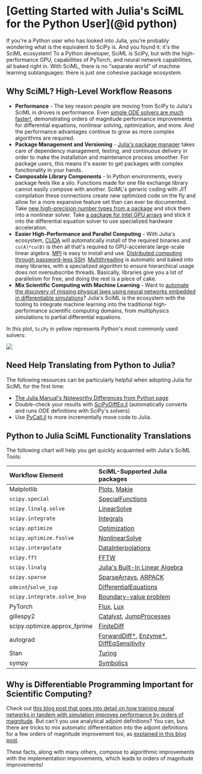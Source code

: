 # [Getting Started with Julia's SciML for the Python User](@id python)

If you're a Python user who has looked into Julia, you're probably wondering what is the
equivalent to SciPy is. And you found it: it's the SciML ecosystem! To a Python developer,
SciML is SciPy, but with the high-performance GPU, capabilities of PyTorch, and
neural network capabilities, all baked right in. With SciML, there is no “separate world”
of machine learning sublanguages: there is just one cohesive package ecosystem.

## Why SciML? High-Level Workflow Reasons

  - **Performance** - The key reason people are moving from SciPy to Julia's SciML in droves
    is performance. Even [simple ODE solvers are much faster!](https://benchmarks.sciml.ai/stable/MultiLanguage/ode_wrapper_packages/),
    demonstrating orders of magnitude performance improvements for differential equations,
    nonlinear solving, optimization, and more. And the performance advantages continue to
    grow as more complex algorithms are required.
  - **Package Management and Versioning** - [Julia's package manager](https://github.com/JuliaLang/Pkg.jl)
    takes care of dependency management, testing, and continuous delivery in order to make
    the installation and maintenance process smoother. For package users, this means it's
    easier to get packages with complex functionality in your hands.
  - **Composable Library Components** - In Python environments, every package feels like
    a silo. Functions made for one file exchange library cannot easily compose with another.
    SciML's generic coding with JIT compilation these connections create new optimized code on
    the fly and allow for a more expansive feature set than can ever be documented. Take
    [new high-precision number types from a package](https://github.com/JuliaArbTypes/ArbFloats.jl)
    and stick them into a nonlinear solver. Take
    [a package for Intel GPU arrays](https://github.com/JuliaGPU/oneAPI.jl) and stick it into
    the differential equation solver to use specialized hardware acceleration.
  - **Easier High-Performance and Parallel Computing** - With Julia's ecosystem,
    [CUDA](https://github.com/JuliaGPU/CUDA.jl) will automatically install of the required
    binaries and `cu(A)*cu(B)` is then all that's required to GPU-accelerate large-scale
    linear algebra. [MPI](https://github.com/JuliaParallel/MPI.jl) is easy to install and
    use. [Distributed computing through password-less SSH](https://docs.julialang.org/en/v1/manual/distributed-computing/). [Multithreading](https://docs.julialang.org/en/v1/manual/multi-threading/)
    is automatic and baked into many libraries, with a specialized algorithm to ensure
    hierarchical usage does not oversubscribe threads. Basically, libraries give you a lot
    of parallelism for free, and doing the rest is a piece of cake.
  - **Mix Scientific Computing with Machine Learning** - Want to [automate the discovery
    of missing physical laws using neural networks embedded in differentiable simulations](https://arxiv.org/abs/2001.04385)? Julia's SciML is the ecosystem with the tooling to integrate machine
    learning into the traditional high-performance scientific computing domains, from
    multiphysics simulations to partial differential equations.

In this plot, `SciPy` in yellow represents Python's most commonly used solvers:

![](https://user-images.githubusercontent.com/1814174/195836404-ea69730e-69a4-4bf0-8d12-f57d5b8fce21.PNG)

## Need Help Translating from Python to Julia?

The following resources can be particularly helpful when adopting Julia for SciML for the
first time:

  - [The Julia Manual's Noteworthy Differences from Python page](https://docs.julialang.org/en/v1/manual/noteworthy-differences/#Noteworthy-differences-from-Python)
  - Double-check your results with [SciPyDiffEq.jl](https://github.com/SciML/SciPyDiffEq.jl)
    (automatically converts and runs ODE definitions with SciPy's solvers)
  - Use [PyCall.jl](https://github.com/JuliaPy/PyCall.jl) to more incrementally move
    code to Julia.

## Python to Julia SciML Functionality Translations

The following chart will help you get quickly acquainted with Julia's SciML Tools:

| Workflow Element             | SciML-Supported Julia packages                                                                                                                                          |
|:---------------------------- |:----------------------------------------------------------------------------------------------------------------------------------------------------------------------- |
| Matplotlib                   | [Plots](https://docs.juliaplots.org/stable/), [Makie](https://docs.makie.org/stable/)                                                                                   |
| `scipy.special`              | [SpecialFunctions](https://github.com/JuliaMath/SpecialFunctions.jl)                                                                                                    |
| `scipy.linalg.solve`         | [LinearSolve](http://linearsolve.sciml.ai/dev/)                                                                                                                         |
| `scipy.integrate`            | [Integrals](https://integrals.sciml.ai/)                                                                                                                                |
| `scipy.optimize`             | [Optimization](https://optimization.sciml.ai/)                                                                                                                          |
| `scipy.optimize.fsolve`      | [NonlinearSolve](https://nonlinearsolve.sciml.ai/)                                                                                                                      |
| `scipy.interpolate`          | [DataInterpolations](https://github.com/PumasAI/DataInterpolations.jl)                                                                                                  |
| `scipy.fft`                  | [FFTW](https://github.com/JuliaMath/FFTW.jl)                                                                                                                            |
| `scipy.linalg`               | [Julia's Built-In Linear Algebra](https://docs.julialang.org/en/v1/stdlib/LinearAlgebra/)                                                                               |
| `scipy.sparse`               | [SparseArrays](https://docs.julialang.org/en/v1/stdlib/SparseArrays/#Sparse-Arrays), [ARPACK](https://github.com/JuliaLinearAlgebra/Arpack.jl)                          |
| `odeint`/`solve_ivp`         | [DifferentialEquations](https://diffeq.sciml.ai/latest/)                                                                                                                |
| `scipy.integrate.solve_bvp`  | [Boundary-value problem](https://diffeq.sciml.ai/latest/tutorials/bvp_example/#Boundary-Value-Problems)                                                                 |
| PyTorch                      | [Flux](https://fluxml.ai/), [Lux](http://lux.csail.mit.edu/stable/)                                                                                                     |
| gillespy2                    | [Catalyst](https://catalyst.sciml.ai/dev/), [JumpProcesses](https://github.com/SciML/JumpProcesses.jl)                                                                  |
| scipy.optimize.approx_fprime | [FiniteDiff](https://github.com/JuliaDiff/FiniteDiff.jl)                                                                                                                |
| autograd                     | [ForwardDiff\*](https://github.com/JuliaDiff/ForwardDiff.jl), [Enzyme\*](https://github.com/EnzymeAD/Enzyme.jl), [DiffEqSensitivity](https://sensitivity.sciml.ai/dev/) |
| Stan                         | [Turing](https://turing.ml/stable/)                                                                                                                                     |
| sympy                        | [Symbolics](https://symbolics.juliasymbolics.org/dev/)                                                                                                                  |

## Why is Differentiable Programming Important for Scientific Computing?

Check out [this blog post that goes into detail on how training neural networks in tandem
with simulation improves performance by orders of magnitude](https://www.stochasticlifestyle.com/is-differentiable-programming-actually-necessary-cant-you-just-train-separately/). But can't
you use analytical adjoint definitions? You can, but there are tricks to mix automatic
differentiation into the adjoint definitions for a few orders of magnitude improvement too,
as [explained in this blog post](https://www.stochasticlifestyle.com/direct-automatic-differentiation-of-solvers-vs-analytical-adjoints-which-is-better/).

These facts, along with many others, compose to algorithmic improvements with the
implementation improvements, which leads to orders of magnitude improvements!
